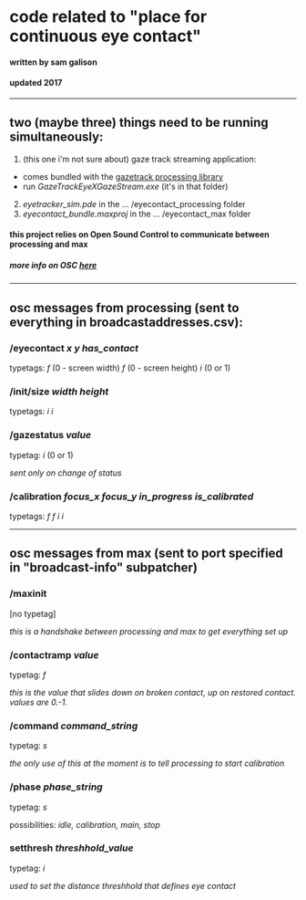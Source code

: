 # code related to "place for continuous eye contact"

#### written by sam galison
#### updated 2017

---

## two (maybe three) things need to be running simultaneously:
1. (this one i'm not sure about) gaze track streaming application:
  * comes bundled with the [gazetrack processing library](https://github.com/AugustoEst/gazetrack)
  * run _GazeTrackEyeXGazeStream.exe_ (it's in that folder)
2. *eyetracker_sim.pde* in the ... /eyecontact_processing folder
3. *eyecontact_bundle.maxproj* in the ... /eyecontact_max folder

#### this project relies on Open Sound Control to communicate between processing and max
##### more info on OSC [here](http://opensoundcontrol.org/introduction-osc)

---

## osc messages from processing (sent to everything in broadcastaddresses.csv):

### /eyecontact *x* *y* *has_contact*
typetags: *f* (0 - screen width) *f* (0 - screen height) *i* (0 or 1)

### /init/size *width* *height*
typetags: *i* *i*

### /gazestatus *value*
typetag: *i* (0 or 1)

*sent only on change of status*

### /calibration *focus_x* *focus_y* *in_progress* *is_calibrated*
typetags: *f* *f* *i* *i*

---

## osc messages from max (sent to port specified in "broadcast-info" subpatcher)

### /maxinit
[no typetag]

*this is a handshake between processing and max to get everything set up*

### /contactramp *value*
typetag: *f*

*this is the value that slides down on broken contact, up on restored contact. values are 0.-1.*

### /command *command_string*
typetag: *s*

*the only use of this at the moment is to tell processing to start calibration*

### /phase *phase_string*
typetag: *s*

possibilities: *idle, calibration, main, stop*

### setthresh *threshhold_value*
typetag: *i*

*used to set the distance threshhold that defines eye contact*

